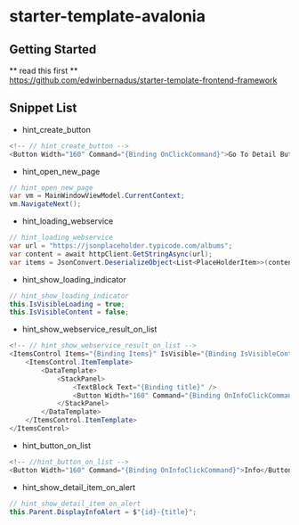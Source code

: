 # starter-template-avalonia

## Getting Started
** read this first **  
https://github.com/edwinbernadus/starter-template-frontend-framework

## Snippet List
- hint_create_button
````csharp
<!-- // hint_create_button -->
<Button Width="160" Command="{Binding OnClickCommand}">Go To Detail Button </Button>
````
- hint_open_new_page
````csharp
// hint_open_new_page
var vm = MainWindowViewModel.CurrentContext;
vm.NavigateNext();
````
- hint_loading_webservice
````csharp
// hint_loading_webservice
var url = "https://jsonplaceholder.typicode.com/albums";
var content = await httpClient.GetStringAsync(url);
var items = JsonConvert.DeserializeObject<List<PlaceHolderItem>>(content);
````
- hint_show_loading_indicator
````csharp
// hint_show_loading_indicator
this.IsVisibleLoading = true;
this.IsVisibleContent = false;
````
- hint_show_webservice_result_on_list
````csharp
<!-- // hint_show_webservice_result_on_list -->
<ItemsControl Items="{Binding Items}" IsVisible="{Binding IsVisibleContent,Mode=TwoWay}">
    <ItemsControl.ItemTemplate>
        <DataTemplate>
            <StackPanel>
                <TextBlock Text="{Binding title}" />
                <Button Width="160" Command="{Binding OnInfoClickCommand}">Info</Button>
            </StackPanel>
        </DataTemplate>
    </ItemsControl.ItemTemplate>
</ItemsControl>
````
- hint_button_on_list
````csharp
<!-- //hint_button_on_list -->
<Button Width="160" Command="{Binding OnInfoClickCommand}">Info</Button>
````
- hint_show_detail_item_on_alert
````csharp
// hint_show_detail_item_on_alert
this.Parent.DisplayInfoAlert = $"{id}-{title}";
````